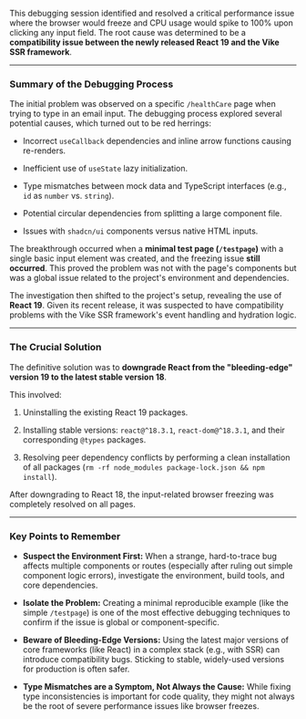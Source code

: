 

This debugging session identified and resolved a critical performance issue where the browser would freeze and CPU usage would spike to 100% upon clicking any input field. The root cause was determined to be a **compatibility issue between the newly released React 19 and the Vike SSR framework**.

---

### Summary of the Debugging Process

The initial problem was observed on a specific `/healthCare` page when trying to type in an email input. The debugging process explored several potential causes, which turned out to be red herrings:

- Incorrect `useCallback` dependencies and inline arrow functions causing re-renders.
    
- Inefficient use of `useState` lazy initialization.
    
- Type mismatches between mock data and TypeScript interfaces (e.g., `id` as `number` vs. `string`).
    
- Potential circular dependencies from splitting a large component file.
    
- Issues with `shadcn/ui` components versus native HTML inputs.
    

The breakthrough occurred when a **minimal test page (`/testpage`)** with a single basic input element was created, and the freezing issue **still occurred**. This proved the problem was not with the page's components but was a global issue related to the project's environment and dependencies.

The investigation then shifted to the project's setup, revealing the use of **React 19**. Given its recent release, it was suspected to have compatibility problems with the Vike SSR framework's event handling and hydration logic.

---

### The Crucial Solution

The definitive solution was to **downgrade React from the "bleeding-edge" version 19 to the latest stable version 18**.

This involved:

1. Uninstalling the existing React 19 packages.
    
2. Installing stable versions: `react@^18.3.1`, `react-dom@^18.3.1`, and their corresponding `@types` packages.
    
3. Resolving peer dependency conflicts by performing a clean installation of all packages (`rm -rf node_modules package-lock.json && npm install`).
    

After downgrading to React 18, the input-related browser freezing was completely resolved on all pages.

---

### Key Points to Remember

- **Suspect the Environment First:** When a strange, hard-to-trace bug affects multiple components or routes (especially after ruling out simple component logic errors), investigate the environment, build tools, and core dependencies.
    
- **Isolate the Problem:** Creating a minimal reproducible example (like the simple `/testpage`) is one of the most effective debugging techniques to confirm if the issue is global or component-specific.
    
- **Beware of Bleeding-Edge Versions:** Using the latest major versions of core frameworks (like React) in a complex stack (e.g., with SSR) can introduce compatibility bugs. Sticking to stable, widely-used versions for production is often safer.
    
- **Type Mismatches are a Symptom, Not Always the Cause:** While fixing type inconsistencies is important for code quality, they might not always be the root of severe performance issues like browser freezes.